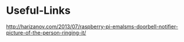 # Useful-Links

http://harizanov.com/2013/07/raspberry-pi-emalsms-doorbell-notifier-picture-of-the-person-ringing-it/
